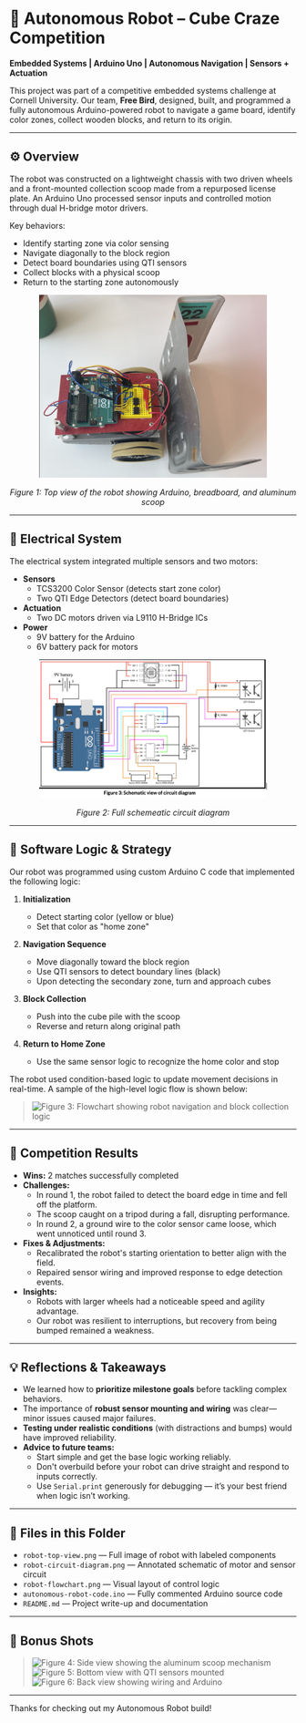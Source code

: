 # 🤖 Autonomous Robot – Cube Craze Competition

**Embedded Systems | Arduino Uno | Autonomous Navigation | Sensors + Actuation**

This project was part of a competitive embedded systems challenge at Cornell University. Our team, **Free Bird**, designed, built, and programmed a fully autonomous Arduino-powered robot to navigate a game board, identify color zones, collect wooden blocks, and return to its origin.

---

## ⚙️ Overview

The robot was constructed on a lightweight chassis with two driven wheels and a front-mounted collection scoop made from a repurposed license plate. An Arduino Uno processed sensor inputs and controlled motion through dual H-bridge motor drivers.

Key behaviors:
- Identify starting zone via color sensing
- Navigate diagonally to the block region
- Detect board boundaries using QTI sensors
- Collect blocks with a physical scoop
- Return to the starting zone autonomously
  
<p align="center">
  <img src="../Projects/Images/RobotTopView.png" alt="Figure 1: Top view of the robot showing Arduino, breadboard, and aluminum scoop" width="400"/>
</p>

<p align="center">
  <em>Figure 1: Top view of the robot showing Arduino, breadboard, and aluminum scoop</em>
</p>



---

## 🔌 Electrical System

The electrical system integrated multiple sensors and two motors:

- **Sensors**
  - TCS3200 Color Sensor (detects start zone color)
  - Two QTI Edge Detectors (detect board boundaries)
- **Actuation**
  - Two DC motors driven via L9110 H-Bridge ICs
- **Power**
  - 9V battery for the Arduino
  - 6V battery pack for motors

<p align="center">
  <img src="../Projects/Images/CircuitBoard.png" alt="Figure 1: Top view of the robot showing Arduino, breadboard, and aluminum plow" width="400"/>
</p>

<p align="center">
  <em>Figure 2: Full schemeatic circuit diagram </em>
</p>





---

## 🧠 Software Logic & Strategy

Our robot was programmed using custom Arduino C code that implemented the following logic:

1. **Initialization**
   - Detect starting color (yellow or blue)
   - Set that color as "home zone"

2. **Navigation Sequence**
   - Move diagonally toward the block region
   - Use QTI sensors to detect boundary lines (black)
   - Upon detecting the secondary zone, turn and approach cubes

3. **Block Collection**
   - Push into the cube pile with the scoop
   - Reverse and return along original path

4. **Return to Home Zone**
   - Use the same sensor logic to recognize the home color and stop

The robot used condition-based logic to update movement decisions in real-time. A sample of the high-level logic flow is shown below:

> ![Figure 3: Flowchart showing robot navigation and block collection logic](./robot-flowchart.png)

---

## 🏁 Competition Results

- **Wins:** 2 matches successfully completed
- **Challenges:**
  - In round 1, the robot failed to detect the board edge in time and fell off the platform.
  - The scoop caught on a tripod during a fall, disrupting performance.
  - In round 2, a ground wire to the color sensor came loose, which went unnoticed until round 3.
- **Fixes & Adjustments:**
  - Recalibrated the robot's starting orientation to better align with the field.
  - Repaired sensor wiring and improved response to edge detection events.
- **Insights:**
  - Robots with larger wheels had a noticeable speed and agility advantage.
  - Our robot was resilient to interruptions, but recovery from being bumped remained a weakness.

---

## 💡 Reflections & Takeaways

- We learned how to **prioritize milestone goals** before tackling complex behaviors.
- The importance of **robust sensor mounting and wiring** was clear—minor issues caused major failures.
- **Testing under realistic conditions** (with distractions and bumps) would have improved reliability.
- **Advice to future teams:**
  - Start simple and get the base logic working reliably.
  - Don't overbuild before your robot can drive straight and respond to inputs correctly.
  - Use `Serial.print` generously for debugging — it’s your best friend when logic isn’t working.

---

## 📂 Files in this Folder

- `robot-top-view.png` — Full image of robot with labeled components  
- `robot-circuit-diagram.png` — Annotated schematic of motor and sensor circuit  
- `robot-flowchart.png` — Visual layout of control logic  
- `autonomous-robot-code.ino` — Fully commented Arduino source code  
- `README.md` — Project write-up and documentation

---

## 📸 Bonus Shots

> ![Figure 4: Side view showing the aluminum scoop mechanism](./robot-side-scoop.png)  
> ![Figure 5: Bottom view with QTI sensors mounted](./robot-bottom-sensors.png)  
> ![Figure 6: Back view showing wiring and Arduino](./robot-back-view.png)

---

Thanks for checking out my Autonomous Robot build!



